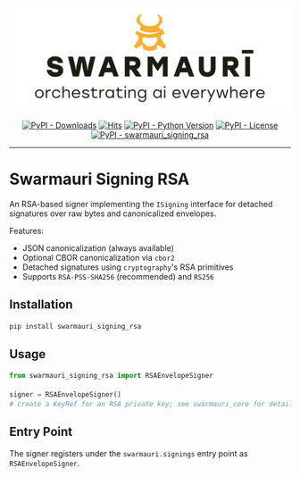 ![Swarmauri Logo](https://github.com/swarmauri/swarmauri-sdk/blob/3d4d1cfa949399d7019ae9d8f296afba773dfb7f/assets/swarmauri.brand.theme.svg)


<p align="center">
    <a href="https://pypi.org/project/swarmauri_signing_rsa/">
        <img src="https://img.shields.io/pypi/dm/swarmauri_signing_rsa" alt="PyPI - Downloads"/></a>
    <a href="https://hits.sh/github.com/swarmauri/swarmauri-sdk/tree/master/pkgs/standards/swarmauri_signing_rsa/">
        <img alt="Hits" src="https://hits.sh/github.com/swarmauri/swarmauri-sdk/tree/master/pkgs/standards/swarmauri_signing_rsa.svg"/></a>
    <a href="https://pypi.org/project/swarmauri_signing_rsa/">
        <img src="https://img.shields.io/pypi/pyversions/swarmauri_signing_rsa" alt="PyPI - Python Version"/></a>
    <a href="https://pypi.org/project/swarmauri_signing_rsa/">
        <img src="https://img.shields.io/pypi/l/swarmauri_signing_rsa" alt="PyPI - License"/></a>
    <a href="https://pypi.org/project/swarmauri_signing_rsa/">
        <img src="https://img.shields.io/pypi/v/swarmauri_signing_rsa?label=swarmauri_signing_rsa&color=green" alt="PyPI - swarmauri_signing_rsa"/></a>
</p>

---

# Swarmauri Signing RSA

An RSA-based signer implementing the `ISigning` interface for detached
signatures over raw bytes and canonicalized envelopes.

Features:
- JSON canonicalization (always available)
- Optional CBOR canonicalization via `cbor2`
- Detached signatures using `cryptography`'s RSA primitives
- Supports `RSA-PSS-SHA256` (recommended) and `RS256`

## Installation

```bash
pip install swarmauri_signing_rsa
```

## Usage

```python
from swarmauri_signing_rsa import RSAEnvelopeSigner

signer = RSAEnvelopeSigner()
# create a KeyRef for an RSA private key; see swarmauri_core for details
```

## Entry Point

The signer registers under the `swarmauri.signings` entry point as `RSAEnvelopeSigner`.

